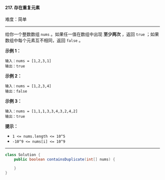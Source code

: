 #### 217. 存在重复元素

难度：简单

---

给你一个整数数组 `nums` 。如果任一值在数组中出现  **至少两次**  ，返回 `true` ；如果数组中每个元素互不相同，返回 `false` 。

**示例 1：**

```
输入：nums = [1,2,3,1]
输出：true
```

**示例 2：**

```
输入：nums = [1,2,3,4]
输出：false
```

**示例 3：**

```
输入：nums = [1,1,1,3,3,4,3,2,4,2]
输出：true
```

**提示：**

*   `1 <= nums.length <= 10^5`
*   `-10^9 <= nums[i] <= 10^9`

---



```Java
class Solution {
    public boolean containsDuplicate(int[] nums) {

    }
}
```